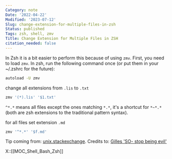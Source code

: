 ```yaml
---
Category: note
Date: '2022-04-22'
Modified: '2023-07-12'
Slug: change-extension-for-multiple-files-in-zsh
Status: published
Tags: zsh, shell, zmv
Title: Change Extension for Multiple Files in ZSH
citation_needed: false
---
```


In Zsh it is a bit easier to perform this because of using `zmv`. First, you need to load `zmv`. In zsh, run the following command once (or put them in your ~/.zshrc for the future):

```sh
autoload -U zmv
```

change all extensions from `.lis` to `.txt`
```sh
zmv '(*).lis' '$1.txt'
```

`^*.*` means all files except the ones matching `*.*`, it's a shortcut for `*~*.*` (both are zsh extensions to the traditional pattern syntax).

for all files set extension `.md`
```sh
zmv '^*.*' '$f.md'
```
Tip coming from: [unix.stackexchange](https://unix.stackexchange.com/a/68943). Credits to: [Gilles 'SO- stop being evil'](https://unix.stackexchange.com/users/885/gilles-so-stop-being-evil)

X::[[MOC_Shell_Bash_Zsh]]